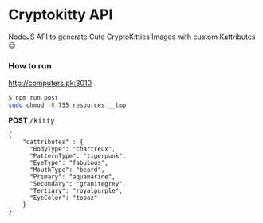 # Cryptokitty API
NodeJS API to generate Cute CryptoKitties Images with custom Kattributes 😉

### How to run
<a href="http://computers.pk:3010">http://computers.pk:3010</a>

```bash
$ npm run post
sudo chmod -R 755 resources __tmp
```

<b>POST</b> <tt>/kitty</tt>
```
{
    "cattributes" : {
      "BodyType": "chartreux",
      "PatternType": "tigerpunk",
      "EyeType": "fabulous",
      "MouthType": "beard",
      "Primary": "aquamarine",
      "Secondary": "granitegrey",
      "Tertiary": "royalpurple",
      "EyeColor": "topaz"
    }
}
```
